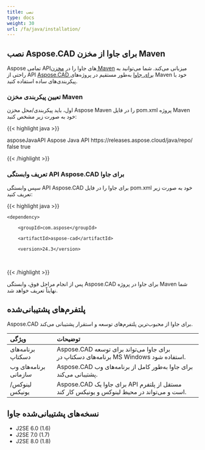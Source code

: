 ```yaml
---
title: نصب
type: docs
weight: 30
url: /fa/java/installation/
---
```


## **نصب Aspose.CAD برای جاوا از مخزن Maven**

Aspose تمامی APIهای جاوا را در [مخزن Maven](https://releases.aspose.com/java/repo/com/aspose/) میزبانی می‌کند. شما می‌توانید به راحتی از API [Aspose.CAD برای جاوا](https://releases.aspose.com/java/repo/com/aspose/aspose-cad/) به‌طور مستقیم در پروژه‌های Maven خود با پیکربندی‌های ساده استفاده کنید.

### **تعیین پیکربندی مخزن Maven**

اول، باید پیکربندی/محل مخزن Aspose Maven را در فایل pom.xml پروژه Maven خود به صورت زیر مشخص کنید:

{{< highlight java >}}

<repositories>
    <repository>
        <id>asposeJavaAPI</id>
        <name>Aspose Java API</name>
        <url>https://releases.aspose.cloud/java/repo/</url>
        <snapshots>
            <enabled>false</enabled>
        </snapshots>
        <releases>
            <enabled>true</enabled>
        </releases>
    </repository>
</repositories>

{{< /highlight >}}

### **تعریف وابستگی API Aspose.CAD برای جاوا**

سپس وابستگی API Aspose.CAD برای جاوا را در فایل pom.xml خود به صورت زیر تعریف کنید:

{{< highlight java >}}

 <dependencies>

    <dependency>

        <groupId>com.aspose</groupId>

        <artifactId>aspose-cad</artifactId>

        <version>24.3</version>        

   </dependency>

</dependencies>

{{< /highlight >}}

پس از انجام مراحل فوق، وابستگی Aspose.CAD برای جاوا در پروژه Maven شما نهایتاً تعریف خواهد شد.

## **پلتفرم‌های پشتیبانی‌شده**

Aspose.CAD برای جاوا از محبوب‌ترین پلتفرم‌های توسعه و استقرار پشتیبانی می‌کند.

|**ویژگی**|**توضیحات**|
| :- | :- |
|برنامه‌های دسکتاپ|Aspose.CAD برای جاوا می‌تواند برای توسعه برنامه‌های دسکتاپ در MS Windows استفاده شود.|
|برنامه‌های وب سازمانی|Aspose.CAD برای جاوا به‌طور کامل از برنامه‌های وب پشتیبانی می‌کند.|
|لینوکس/یونیکس|Aspose.CAD برای جاوا یک API مستقل از پلتفرم است و می‌تواند در محیط لینوکس و یونیکس کار کند.|

## **نسخه‌های پشتیبانی‌شده جاوا**

- J2SE 6.0 (1.6)
- J2SE 7.0 (1.7)
- J2SE 8.0 (1.8)
